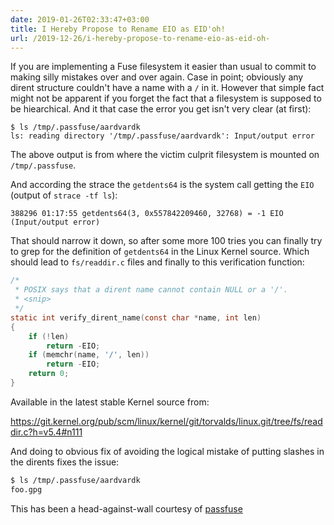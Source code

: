 ```yaml
---
date: 2019-01-26T02:33:47+03:00
title: I Hereby Propose to Rename EIO as EID'oh!
url: /2019-12-26/i-hereby-propose-to-rename-eio-as-eid-oh-
---
```

If you are implementing a Fuse filesystem it easier than usual to commit to making silly mistakes over and over again. Case in point; obviously any dirent structure couldn't have a name with a `/` in it. However that simple fact might not be apparent if you forget the fact that a filesystem is supposed to be hiearchical. And it that case the error you get isn't very clear (at first):

```
$ ls /tmp/.passfuse/aardvardk
ls: reading directory '/tmp/.passfuse/aardvardk': Input/output error
```

The above output is from where the victim culprit filesystem is mounted on `/tmp/.passfuse`.

And according the strace the `getdents64` is the system call getting the `EIO` (output of `strace -tf ls`):

```strace
388296 01:17:55 getdents64(3, 0x557842209460, 32768) = -1 EIO (Input/output error)
```

That should narrow it down, so after some more 100 tries you can finally try to grep for the definition of `getdents64` in the Linux Kernel source. Which should lead to `fs/readdir.c` files and finally to this verification function:

```c
/*
 * POSIX says that a dirent name cannot contain NULL or a '/'.
 * <snip>
 */
static int verify_dirent_name(const char *name, int len)
{
	if (!len)
		return -EIO;
	if (memchr(name, '/', len))
		return -EIO;
	return 0;
}
```

Available in the latest stable Kernel source from:

https://git.kernel.org/pub/scm/linux/kernel/git/torvalds/linux.git/tree/fs/readdir.c?h=v5.4#n111

And doing to obvious fix of avoiding the logical mistake of putting slashes in the dirents fixes the issue:

```bash
$ ls /tmp/.passfuse/aardvardk
foo.gpg
```

This has been a head-against-wall courtesy of [passfuse][passfuse]

[passfuse]: https://github.com/femnad/passfuse

